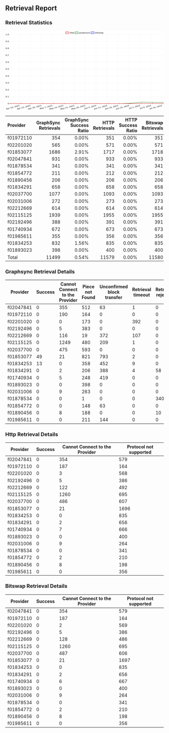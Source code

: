 ## Retrieval Report
### Retrieval Statistics
<img src="https://raw.githubusercontent.com/data-preservation-programs/filplus-checker-assets/main/filecoin-project/filecoin-plus-large-datasets/issues/1693/1689576178995.png"/>

| Provider  | GraphSync Retrievals | GraphSync Success Ratio | HTTP Retrievals | HTTP Success Ratio | Bitswap Retrievals | Bitswap Success Ratio |
| :-------- | -------------------: | ----------------------: | --------------: | -----------------: | -----------------: | --------------------: |
| f01972110 |                  354 |                   0.00% |             351 |              0.00% |                351 |                 0.00% |
| f02201020 |                  565 |                   0.00% |             571 |              0.00% |                571 |                 0.00% |
| f01853077 |                 1686 |                   2.91% |            1717 |              0.00% |               1718 |                 0.00% |
| f02047841 |                  931 |                   0.00% |             933 |              0.00% |                933 |                 0.00% |
| f01878534 |                  341 |                   0.00% |             341 |              0.00% |                341 |                 0.00% |
| f01854772 |                  211 |                   0.00% |             212 |              0.00% |                212 |                 0.00% |
| f01890456 |                  206 |                   0.00% |             206 |              0.00% |                206 |                 0.00% |
| f01834291 |                  658 |                   0.00% |             658 |              0.00% |                658 |                 0.00% |
| f02037700 |                 1077 |                   0.00% |            1093 |              0.00% |               1093 |                 0.00% |
| f02031006 |                  272 |                   0.00% |             273 |              0.00% |                273 |                 0.00% |
| f02212669 |                  614 |                   0.00% |             614 |              0.00% |                614 |                 0.00% |
| f02115125 |                 1939 |                   0.00% |            1955 |              0.00% |               1955 |                 0.00% |
| f02192496 |                  388 |                   0.00% |             391 |              0.00% |                391 |                 0.00% |
| f01740934 |                  672 |                   0.00% |             673 |              0.00% |                673 |                 0.00% |
| f01985611 |                  355 |                   0.00% |             356 |              0.00% |                356 |                 0.00% |
| f01834253 |                  832 |                   1.56% |             835 |              0.00% |                835 |                 0.00% |
| f01893023 |                  398 |                   0.00% |             400 |              0.00% |                400 |                 0.00% |
| Total     |                11499 |                   0.54% |           11579 |              0.00% |              11580 |                 0.00% |

### Graphsync Retrieval Details
| Provider  | Success | Cannot Connect to the Provider | Piece not Found | Unconfirmed block transfer | Retrieval timeout | Retrieval rejected | General retrieval failure |
| --------- | ------- | ------------------------------ | --------------- | -------------------------- | ----------------- | ------------------ | ------------------------- |
| f02047841 | 0       | 355                            | 512             | 63                         | 1                 | 0                  | 0                         |
| f01972110 | 0       | 190                            | 164             | 0                          | 0                 | 0                  | 0                         |
| f02201020 | 0       | 0                              | 173             | 0                          | 392               | 0                  | 0                         |
| f02192496 | 0       | 5                              | 383             | 0                          | 0                 | 0                  | 0                         |
| f02212669 | 0       | 116                            | 19              | 372                        | 107               | 0                  | 0                         |
| f02115125 | 0       | 1249                           | 480             | 209                        | 1                 | 0                  | 0                         |
| f02037700 | 0       | 475                            | 593             | 0                          | 0                 | 0                  | 9                         |
| f01853077 | 49      | 21                             | 821             | 793                        | 2                 | 0                  | 0                         |
| f01834253 | 13      | 0                              | 358             | 452                        | 9                 | 0                  | 0                         |
| f01834291 | 0       | 2                              | 206             | 388                        | 4                 | 58                 | 0                         |
| f01740934 | 0       | 5                              | 248             | 419                        | 0                 | 0                  | 0                         |
| f01893023 | 0       | 0                              | 398             | 0                          | 0                 | 0                  | 0                         |
| f02031006 | 0       | 9                              | 263             | 0                          | 0                 | 0                  | 0                         |
| f01878534 | 0       | 0                              | 1               | 0                          | 0                 | 340                | 0                         |
| f01854772 | 0       | 0                              | 148             | 63                         | 0                 | 0                  | 0                         |
| f01890456 | 0       | 8                              | 188             | 0                          | 0                 | 10                 | 0                         |
| f01985611 | 0       | 0                              | 211             | 144                        | 0                 | 0                  | 0                         |

### Http Retrieval Details
| Provider  | Success | Cannot Connect to the Provider | Protocol not supported |
| --------- | ------- | ------------------------------ | ---------------------- |
| f02047841 | 0       | 354                            | 579                    |
| f01972110 | 0       | 187                            | 164                    |
| f02201020 | 0       | 3                              | 568                    |
| f02192496 | 0       | 5                              | 386                    |
| f02212669 | 0       | 122                            | 492                    |
| f02115125 | 0       | 1260                           | 695                    |
| f02037700 | 0       | 486                            | 607                    |
| f01853077 | 0       | 21                             | 1696                   |
| f01834253 | 0       | 0                              | 835                    |
| f01834291 | 0       | 2                              | 656                    |
| f01740934 | 0       | 7                              | 666                    |
| f01893023 | 0       | 0                              | 400                    |
| f02031006 | 0       | 9                              | 264                    |
| f01878534 | 0       | 0                              | 341                    |
| f01854772 | 0       | 2                              | 210                    |
| f01890456 | 0       | 8                              | 198                    |
| f01985611 | 0       | 0                              | 356                    |

### Bitswap Retrieval Details
| Provider  | Success | Cannot Connect to the Provider | Protocol not supported |
| --------- | ------- | ------------------------------ | ---------------------- |
| f02047841 | 0       | 354                            | 579                    |
| f01972110 | 0       | 187                            | 164                    |
| f02201020 | 0       | 2                              | 569                    |
| f02192496 | 0       | 5                              | 386                    |
| f02212669 | 0       | 128                            | 486                    |
| f02115125 | 0       | 1260                           | 695                    |
| f02037700 | 0       | 487                            | 606                    |
| f01853077 | 0       | 21                             | 1697                   |
| f01834253 | 0       | 0                              | 835                    |
| f01834291 | 0       | 2                              | 656                    |
| f01740934 | 0       | 6                              | 667                    |
| f01893023 | 0       | 0                              | 400                    |
| f02031006 | 0       | 9                              | 264                    |
| f01878534 | 0       | 0                              | 341                    |
| f01854772 | 0       | 2                              | 210                    |
| f01890456 | 0       | 8                              | 198                    |
| f01985611 | 0       | 0                              | 356                    |
